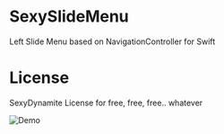 # SexySlideMenu
Left Slide Menu based on NavigationController for Swift


# License

SexyDynamite License for free, free, free.. whatever
 
 ![Demo](2.bp.blogspot.com/-NS14ZtSMDgo/VYojwmm1hBI/AAAAAAAAAlE/xtq-2eqYXg4/s1600/Demo.gif)
